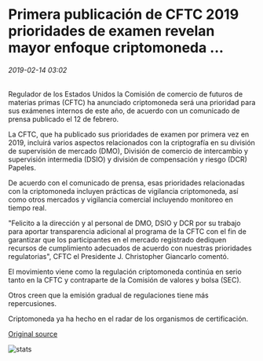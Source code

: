 # Primera publicación de CFTC 2019 prioridades de examen revelan mayor enfoque criptomoneda ...

###### 2019-02-14 03:02

Regulador de los Estados Unidos la Comisión de comercio de futuros de materias primas (CFTC) ha anunciado criptomoneda será una prioridad para sus exámenes internos de este año, de acuerdo con un comunicado de prensa publicado el 12 de febrero.

La CFTC, que ha publicado sus prioridades de examen por primera vez en 2019, incluirá varios aspectos relacionados con la criptografía en su división de supervisión de mercado (DMO), División de comercio de intercambio y supervisión intermedia (DSIO) y división de compensación y riesgo (DCR) Papeles.

De acuerdo con el comunicado de prensa, esas prioridades relacionadas con la criptomoneda incluyen prácticas de vigilancia criptomoneda, así como otros mercados y vigilancia comercial incluyendo monitoreo en tiempo real.

"Felicito a la dirección y al personal de DMO, DSIO y DCR por su trabajo para aportar transparencia adicional al programa de la CFTC con el fin de garantizar que los participantes en el mercado registrado dediquen recursos de cumplimiento adecuados de acuerdo con nuestras prioridades regulatorias", CFTC el Presidente J. Christopher Giancarlo comentó.

El movimiento viene como la regulación criptomoneda continúa en serio tanto en la CFTC y contraparte de la Comisión de valores y bolsa (SEC).

Otros creen que la emisión gradual de regulaciones tiene más repercusiones.

Criptomoneda ya ha hecho en el radar de los organismos de certificación.

[Original source](https://cointelegraph.com/news/cftcs-first-published-2019-examination-priorities-reveal-major-cryptocurrency-focus)

![stats](https://c.statcounter.com/11760860/0/a89fa40b/1/ "stats")
